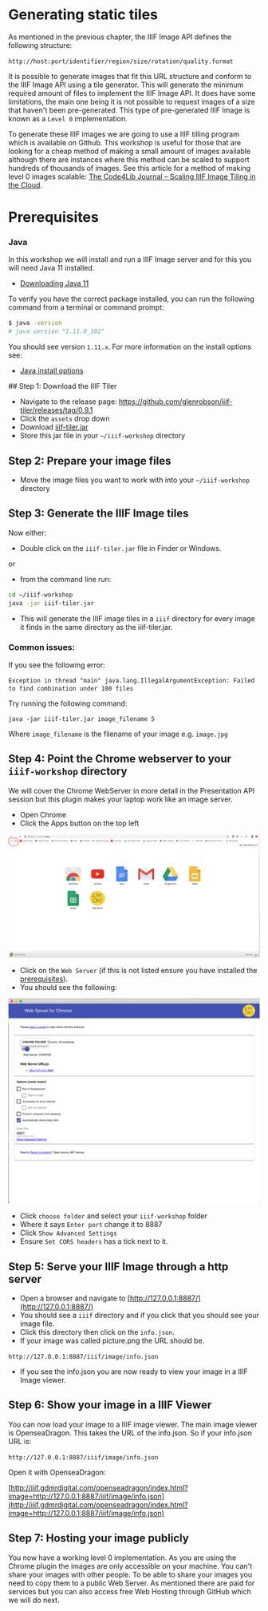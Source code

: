 # Generating static tiles

As mentioned in the previous chapter, the IIIF Image API defines the following structure:

`http://host:port/identifier/region/size/rotation/quality.format`

It is possible to generate images that fit this URL structure and conform to the IIIF Image API using a tile generator. This will generate the minimum required amount of files to implement the IIIF Image API. It does have some limitations, the main one being it is not possible to request images of a size that haven't been pre-generated. This type of pre-generated IIIF Image is known as a `Level 0` implementation. 

To generate these IIIF images we are going to use a IIIF tilling program which is available on Github. This workshop is useful for those that are looking for a cheap method of making a small amount of images available although there are instances where this method can be scaled to support hundreds of thousands of images. See this article for a method of making level 0 images scalable: [The Code4Lib Journal – Scaling IIIF Image Tiling in the Cloud](https://journal.code4lib.org/articles/14933).

# Prerequisites

### Java

In this workshop we will install and run a IIIF Image server and for this you will need Java 11 installed.

 - [Downloading Java 11](https://www.oracle.com/technetwork/java/javase/downloads/jdk11-downloads-5066655.html)

To verify you have the correct package installed, you can run the following command from a terminal or command prompt:

```sh
$ java -version
# java version "1.11.0_102"
```

You should see version `1.11.x`. For more information on the install options see:

 - [Java install options](https://java.com/en/download/help/download_options.xml)

## Step 1: Download the IIIF Tiler

 * Navigate to the release page: https://github.com/glenrobson/iiif-tiler/releases/tag/0.9.1
 * Click the `assets` drop down
 * Download [iiif-tiler.jar](https://github.com/glenrobson/iiif-tiler/releases/download/0.9.1/iiif-tiler.jar)
 * Store this jar file in your `~/iiif-workshop` directory

## Step 2: Prepare your image files
 * Move the image files you want to work with into your `~/iiif-workshop` directory

## Step 3: Generate the IIIF Image tiles

Now either:
 * Double click on the `iiif-tiler.jar` file in Finder or Windows.

or 

 * from the command line run:

```sh
cd ~/iiif-workshop
java -jar iiif-tiler.jar
```
 * This will generate the IIIF image tiles in a `iiif` directory for every image it finds in the same directory as the iiif-tiler.jar.

### Common issues:

If you see the following error:

```
Exception in thread "main" java.lang.IllegalArgumentException: Failed to find combination under 100 files
```

Try running the following command:

```
java -jar iiif-tiler.jar image_filename 5
```
 
Where `image_filename` is the filename of your image e.g. `image.jpg`

## Step 4: Point the Chrome webserver to your `iiif-workshop` directory
We will cover the Chrome WebServer in more detail in the Presentation API session but this plugin makes your laptop work like an image server. 

 * Open Chrome
 * Click the Apps button on the top left

![image](chrome/chrome_apps.png) 

 * Click on the `Web Server` (if this is not listed ensure you have installed the [prerequisites](../prerequisites.md)).
 * You should see the following:

![image](chrome/chrome_web_server.png) 

 * Click `choose folder` and select your `iiif-workshop` folder
 * Where it says `Enter port` change it to 8887
 * Click `Show Advanced Settings`
 * Ensure `Set CORS headers` has a tick next to it. 

## Step 5: Serve your IIIF Image through a http server

 * Open a browser and navigate to [http://127.0.0.1:8887/](http://127.0.0.1:8887/)
 * You should see a `iiif` directory and if you click that you should see your image file. 
 * Click this directory then click on the `info.json`.
 * If your image was called picture.png the URL should be.

`http://127.0.0.1:8887/iiif/image/info.json`

 * If you see the info.json you are now ready to view your image in a IIIF Image viewer.

## Step 6: Show your image in a IIIF Viewer

You can now load your image to a IIIF image viewer. The main image viewer is OpenseaDragon. This takes the URL of the info.json. So if your info.json URL is:

```http://127.0.0.1:8887/iiif/image/info.json```

Open it with OpenseaDragon:

[http://iiif.gdmrdigital.com/openseadragon/index.html?image=http://127.0.0.1:8887/iiif/image/info.json](http://iiif.gdmrdigital.com/openseadragon/index.html?image=http://127.0.0.1:8887/iiif/image/info.json)

## Step 7: Hosting your image publicly

You now have a working level 0 implementation. As you are using the Chrome plugin the images are only accessible on your machine. You can't share your images with other people. To be able to share your images you need to copy them to a public Web Server. As mentioned there are paid for services but you can also access free Web Hosting through GitHub which we will do next.

